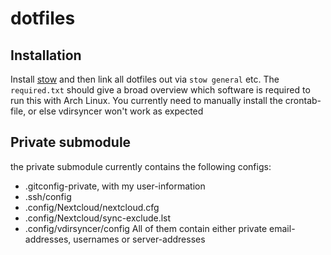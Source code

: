 # dotfiles

## Installation
Install [stow](https://www.gnu.org/software/stow/) and then link all dotfiles out via `stow general` etc. 
The `required.txt` should give a broad overview which software is required to run this with Arch Linux. 
You currently need to manually install the crontab-file, or else vdirsyncer won't work as expected

## Private submodule
the private submodule currently contains the following configs: 
- .gitconfig-private, with my user-information
- .ssh/config
- .config/Nextcloud/nextcloud.cfg 
- .config/Nextcloud/sync-exclude.lst
- .config/vdirsyncer/config
All of them contain either private email-addresses, usernames or server-addresses
